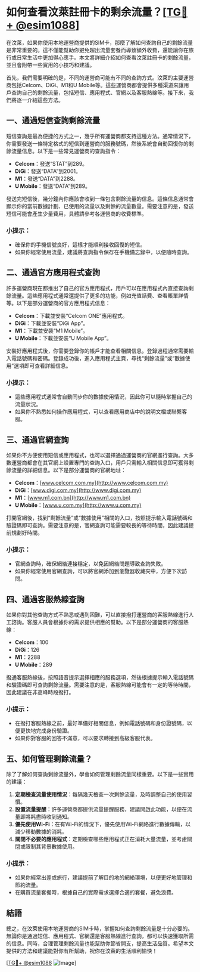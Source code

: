# 如何查看汶萊註冊卡的剩余流量？[[TG💪+ @esim1088](https://t.me/s/esim1088)]

在汶萊，如果你使用本地運營商提供的SIM卡，那麼了解如何查詢自己的剩餘流量是非常重要的。這不僅能幫助你避免超出流量套餐而導致額外收費，還能讓你在旅行或日常生活中更加得心應手。本文將詳細介紹如何查看汶萊註冊卡的剩餘流量，並且會附帶一些實用的小技巧和建議。

首先，我們需要明確的是，不同的運營商可能有不同的查詢方式。汶萊的主要運營商包括Celcom、DiGi、M1和U Mobile等。這些運營商都會提供多種渠道來讓用戶查詢自己的剩餘流量，包括短信、應用程式、官網以及客服熱線等。接下來，我們將逐一介紹這些方法。

## 一、通過短信查詢剩餘流量

短信查詢是最為便捷的方式之一，幾乎所有運營商都支持這種方法。通常情況下，你需要發送一條特定格式的短信到運營商的服務號碼，然後系統會自動回復你的剩餘流量信息。以下是一些常見運營商的查詢指令：

- **Celcom**：發送“STAT”到289。
- **DiGi**：發送“DATA”到2001。
- **M1**：發送“DATA”到2288。
- **U Mobile**：發送“DATA”到289。

發送完短信後，幾分鐘內你應該會收到一條包含剩餘流量的信息。這條信息通常會顯示你的當前數據計劃、已使用的流量以及剩餘的流量數量。需要注意的是，發送短信可能會產生少量費用，具體請參考各運營商的收費標準。

### 小提示：
- 確保你的手機信號良好，這樣才能順利接收回復的短信。
- 如果你經常使用流量，建議將查詢指令保存在手機備忘錄中，以便隨時查詢。

## 二、通過官方應用程式查詢

許多運營商現在都推出了自己的官方應用程式，用戶可以在應用程式內直接查詢剩餘流量。這些應用程式通常還提供了更多的功能，例如充值話費、查看賬單詳情等。以下是部分運營商的官方應用程式信息：

- **Celcom**：下載並安裝“Celcom ONE”應用程式。
- **DiGi**：下載並安裝“DiGi App”。
- **M1**：下載並安裝“M1 Mobile”。
- **U Mobile**：下載並安裝“U Mobile App”。

安裝好應用程式後，你需要登錄你的帳戶才能查看相關信息。登錄過程通常需要輸入電話號碼和密碼。登錄成功後，進入應用程式主頁，尋找“剩餘流量”或“數據使用”選項即可查看詳細信息。

### 小提示：
- 這些應用程式通常會自動同步你的數據使用情況，因此你可以隨時掌握自己的流量狀況。
- 如果你不熟悉如何操作應用程式，可以查看應用商店中的說明文檔或聯繫客服。

## 三、通過官網查詢

如果你不方便使用短信或應用程式，也可以選擇通過運營商的官網進行查詢。大多數運營商都會在其官網上設置專門的查詢入口，用戶只需輸入相關信息即可獲得剩餘流量的詳細信息。以下是部分運營商的官網地址：

- **Celcom**：[www.celcom.com.my](http://www.celcom.com.my)
- **DiGi**：[www.digi.com.my](http://www.digi.com.my)
- **M1**：[www.m1.com.bn](http://www.m1.com.bn)
- **U Mobile**：[www.u.com.my](http://www.u.com.my)

打開官網後，找到“剩餘流量”或“數據使用”相關的入口，按照提示輸入電話號碼和驗證碼即可查詢。需要注意的是，官網查詢可能需要較長的等待時間，因此建議提前規劃好時間。

### 小提示：
- 官網查詢時，確保網絡連接穩定，以免因網絡問題導致查詢失敗。
- 如果你經常使用官網查詢，可以將官網添加到瀏覽器收藏夾中，方便下次訪問。

## 四、通過客服熱線查詢

如果你對其他查詢方式不熟悉或遇到困難，可以直接撥打運營商的客服熱線進行人工諮詢。客服人員會根據你的需求提供相應的幫助。以下是部分運營商的客服熱線：

- **Celcom**：100
- **DiGi**：126
- **M1**：2288
- **U Mobile**：289

撥通客服熱線後，按照語音提示選擇相應的服務選項，然後根據提示輸入電話號碼和驗證碼即可查詢剩餘流量。需要注意的是，客服熱線可能會有一定的等待時間，因此建議在非高峰時段撥打。

### 小提示：
- 在撥打客服熱線之前，最好準備好相關信息，例如電話號碼和身份證號碼，以便更快地完成身份驗證。
- 如果你對客服的回答不滿意，可以要求轉接到高級客服代表。

## 五、如何管理剩餘流量？

除了了解如何查詢剩餘流量外，學會如何管理剩餘流量同樣重要。以下是一些實用的建議：

1. **定期檢查流量使用情況**：每隔幾天檢查一次剩餘流量，及時調整自己的使用習慣。
2. **設置流量提醒**：許多運營商都提供流量提醒服務，建議開啟此功能，以便在流量即將耗盡時收到通知。
3. **優先使用Wi-Fi**：在有Wi-Fi的情況下，優先使用Wi-Fi網絡進行數據傳輸，以減少移動數據的消耗。
4. **關閉不必要的應用程式**：定期檢查哪些應用程式正在消耗大量流量，並考慮關閉或限制其背景數據使用。

### 小提示：
- 如果你經常出差或旅行，建議提前了解目的地的網絡環境，以便更好地管理和節約流量。
- 在購買流量套餐時，根據自己的實際需求選擇合適的套餐，避免浪費。

## 結語

總之，在汶萊使用本地運營商的SIM卡時，掌握如何查詢剩餘流量是十分必要的。無論你是通過短信、應用程式、官網還是客服熱線進行查詢，都可以快速獲取所需的信息。同時，合理管理剩餘流量也能幫助你節省開支，提高生活品質。希望本文提供的方法和建議能對你有所幫助，祝你在汶萊的生活順利愉快！

[[TG💪+ @esim1088](https://t.me/s/esim1088) ![Image](https://i.postimg.cc/4NQfJmqS/Snipaste-2025-05-13-00-14-12.png)]